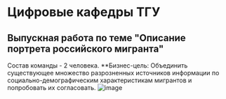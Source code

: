 # Цифровые кафедры ТГУ
## Выпускная работа по теме "Описание портрета российского мигранта"
Состав команды - 2 человека.
**Бизнес-цель: Объединить существующее множество разрозненных источников информации по социально-демографическим характеристикам мигрантов и попробовать их согласовать.
![image](https://github.com/user-attachments/assets/a728dc43-06ec-4771-805e-c25f24cdaf3f)


